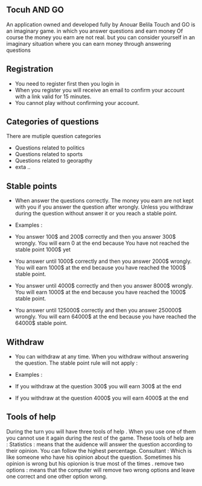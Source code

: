 ## Tocuh AND GO

An application owned and developed fully by Anouar Belila
Touch and GO is an imaginary game. in which you answer questions and earn money
Of course the money you earn are not real. but you can consider yourself in an imaginary situation where you can earn money through answering questions

## Registration
- You need to register first then you login in 
- When you register you will receive an email to confirm your account with a link valid for 15 minutes.
- You cannot play without confirming your account.


## Categories of questions

There are mutiple question categories 
- Questions related to politics 
- Questions related to sports
- Questions related to georapthy 
- exta ..

## Stable points
- When answer the questions correctly. The money you earn are not kept with you if you answer the question after wrongly. Unless
you withdraw during the question without answer it or you reach a stable point.

 - Examples : 
 - You answer 100$ and 200$ correctly and then you answer 300$ wrongly. You will earn 0 at the end because You have not reached the stable point 1000$ yet
 - You answer until 1000$ correctly and then you answer 2000$ wrongly. You will earn 1000$ at the end because you have reached the 1000$ stable point.
 - You answer until 4000$ correctly and then you answer 8000$ wrongly. You will earn 1000$ at the end because you have reached the 1000$ stable point.
- You answer until 125000$ correctly and then you answer 250000$ wrongly. You will earn 64000$ at the end because you have reached the 64000$ stable point.

## Withdraw 
- You can withdraw at any time. When you withdraw without answering the question. The stable point rule will not apply :
- Examples :

- If you withdraw at the question 300$ you will earn 300$ at the end 
- If you withdraw at the question 4000$ you will earn 4000$ at the end 

## Tools of help
During the turn you will have three tools of help . When you use one of them you cannot use it again during the rest of the game.
These tools of help are :
Statistics : means that the auidence will answer the question according to their opinion. You can follow the highest percentage.
Consultant : Which is like someone who have his opinion about the question. Sometimes his opinion is wrong but his opionion is true most of the times .
remove two options : means that the computer will remove two wrong options and leave one correct and one other option wrong.



## 

